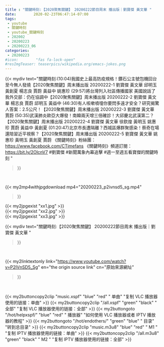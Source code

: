 ```yaml
---
title : "關鍵時刻:【2020聚焦關鍵】 20200222節目周末 播出版｜劉寶傑 黃文華 "
date:        2020-02-23T06:47:14-07:00
tags:
 - youtube
 - 關鍵時刻
 - youtube_關鍵時刻
 - 202002
 - 20200223
 - 20200223_06
categories:
 - 20200223
#icon:        "fas fa-lock-open"
#resImgTeaser: teaserpics/wikipedia.org/emacs-jokes.png
---
```


{{< mydiv text="關鍵時刻:(10:04)我國史上最高防疫規格！鑽石公主號包機回台至今無人發燒【2020聚焦關鍵】周末播出版 20200222-1 劉寶傑 黃文華 邱明玉 黃創夏 楊志良 賈蔚 黃益中 姚惠珍  (29:57)將台灣列入社區傳播國家 美國說話了 我外交部：仍在協調中【2020聚焦關鍵】周末播出版 20200222-2 劉寶傑 黃文華 楊志良 賈蔚 邱明玉 黃益中  (46:30)有人咳嗽噴嚏你要閃多遠才安全？研究揭驚人答案：2.5公尺！【2020聚焦關鍵】周末播出版 20200222-3 劉寶傑 黃文華 賈蔚  (50:35)武漢肺炎歐亞大爆發！南韓兩天增三倍確診！大邱慶北武漢第二？【2020聚焦關鍵】周末播出版 20200222-4 劉寶傑 黃文華 徐欽煌 黃明玉 姚惠珍 賈蔚 黃益中 黃創夏  (01:20:47)北京市長遭隔離？西城區爆群聚感染！蔡奇在場 還陪習近平視察？【2020聚焦關鍵】周末播出版 20200222-5 劉寶傑 黃文華 姚惠珍 黃明玉 黃創夏 賈蔚  《關鍵時刻》粉絲團：https://www.facebook.com/CTimefans 《關鍵時刻》頻道訂閱：https://bit.ly/2OlcnV7  #劉寶傑 #新聞萬象內幕追擊 #週一至週五看寶傑的關鍵時刻 "
>}}
<br>


{{< my2mp4withjpgdownload mp4="20200223_p2ivnsd5_sg.mp4"
>}}

{{< my2jpgexist "xx1.jpg" >}}<br>
{{< my2jpgexist "xx2.jpg" >}}<br>
{{< my2jpgexist "xx3.jpg" >}}<br>



{{< mydiv text="關鍵時刻:【2020聚焦關鍵】 20200222節目周末 播出版｜劉寶傑 黃文華 "
>}}
<br>

{{< my2linktextonly link="https://www.youtube.com/watch?v=P2IVnSD5_Sg"
en="the origin source link" cn="原始來源網址"
>}}


<br>

{{< my2buttoncopy2clip "music.xspf"        "blue"   "red"    " 单曲"  "复制 VLC 播放器使用的链接：单曲" >}} {{< my2buttoncopy2clip "/all.xspf"         "green"  "black"  " 全部"  "复制 VLC 播放器使用的链接：全部" >}} {{< my2buttongoto      "/hot/helpxspf/"    "blue"   "red"    " 播放器" "如何使用 VLC 播放器或者 IPTV 播放器的教程" >}} {{< my2buttongoto      "/hot/endothers/"   "green"  "blue"   " 目录"   "转到总目录" >}} {{< my2buttoncopy2clip "music.m3u8"        "blue"   "red"    " M1 "    "复制 IPTV 播放器使用的链接：单曲" >}} {{< my2buttoncopy2clip "/all.m3u8"         "green"  "black"  " M2 "    "复制 IPTV 播放器使用的链接：全部" >}} 
